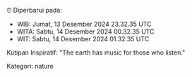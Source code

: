 ⏰ Diperbarui pada:
- WIB: Jumat, 13 Desember 2024 23.32.35 UTC
- WITA: Sabtu, 14 Desember 2024 00.32.35 UTC
- WIT: Sabtu, 14 Desember 2024 01.32.35 UTC

Kutipan Inspiratif:
"The earth has music for those who listen."


Kategori: nature

